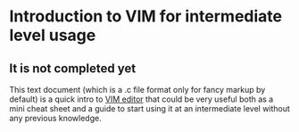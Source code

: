 # Introduction to VIM for intermediate level usage

## It is not completed yet

This text document (which is a .c file format only for fancy markup by default) is a quick intro to [VIM editor](https://www.vim.org/) that could be very useful both as a mini cheat sheet and a guide to start using it at an intermediate level without any previous knowledge.

